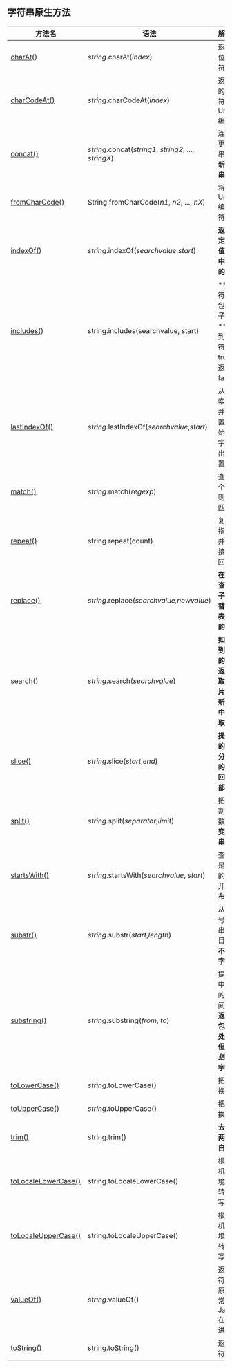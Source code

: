 ## 字符串原生方法

| 方法名                                                                           | 语法                                                  | 解释                                                                                                 |
| -------------------------------------------------------------------------------- | ----------------------------------------------------- | :--------------------------------------------------------------------------------------------------- |
| [charAt()](https://www.runoob.com/jsref/jsref-charat.html)                       | _string_.charAt(_index_)                              | 返回在指定位置的字符。                                                                               |
| [charCodeAt()](https://www.runoob.com/jsref/jsref-charcodeat.html)               | _string_.charCodeAt(_index_)                          | 返回在指定的位置的字符的 Unicode 编码。                                                              |
| [concat()](https://www.runoob.com/jsref/jsref-concat-string.html)                | _string_.concat(_string1_, _string2_, ..., _stringX_) | 连接两个或更多字符串，并**返回新的字符串**。                                                         |
| [fromCharCode()](https://www.runoob.com/jsref/jsref-fromcharcode.html)           | String.fromCharCode(_n1_, _n2_, ..., _nX_)            | 将 Unicode 编码转为字符。                                                                            |
| [indexOf()](https://www.runoob.com/jsref/jsref-indexof.html)                     | _string_.indexOf(_searchvalue_,_start_)               | **返回某个指定的字符串值在字符串中首次出现的位置。**                                                 |
| [includes()](https://www.runoob.com/jsref/jsref-string-includes.html)            | string.includes(searchvalue, start)                   | **查找字符串中是否包含指定的子字符串。**如果找到匹配的字符串返回 true，否则返回 false。              |
| [lastIndexOf()](https://www.runoob.com/jsref/jsref-lastindexof.html)             | _string_.lastIndexOf(_searchvalue_,_start_)           | 从后向前搜索字符串，并从起始位置（0）开始计算返回字符串最后出现的位置。                              |
| [match()](https://www.runoob.com/jsref/jsref-match.html)                         | _string_.match(_regexp_)                              | 查找找到一个或多个正则表达式的匹配。                                                                 |
| [repeat()](https://www.runoob.com/jsref/jsref-repeat.html)                       | string.repeat(count)                                  | 复制字符串指定次数，并将它们连接在一起返回。                                                         |
| [replace()](https://www.runoob.com/jsref/jsref-replace.html)                     | _string_.replace(_searchvalue,newvalue_)              | **在字符串中查找匹配的子串， 并替换与正则表达式匹配的子串。**                                        |
| [search()](https://www.runoob.com/jsref/jsref-search.html)                       | _string_.search(_searchvalue_)                        | **如果没有找到任何匹配的子串，则返回 -1 提取字符串的片断，并在新的字符串中返回被提取的部分。**       |
| [slice()](https://www.runoob.com/jsref/jsref-slice-string.html)                  | _string_.slice(_start_,_end_)                         | **提取字符串的某个部分，并以新的字符串返回被提取的部分**                                             |
| [split()](https://www.runoob.com/jsref/jsref-split.html)                         | _string_.split(_separator_,_limit_)                   | 把字符串分割为字符串数组，**不改变原始字符串。**                                                     |
| [startsWith()](https://www.runoob.com/jsref/jsref-startswith.html)               | _string_.startsWith(_searchvalue_, _start_)           | 查看字符串是否以指定的子字符串开头。**返回布尔值**                                                   |
| [substr()](https://www.runoob.com/jsref/jsref-substr.html)                       | _string_.substr(_start_,_length_)                     | 从起始索引号提取字符串中指定数目的字符。**不改变原来字符串**                                         |
| [substring()](https://www.runoob.com/jsref/jsref-substring.html)                 | _string_.substring(_from_, _to_)                      | 提取字符串中两个指定的索引号之间的字符。**返回的子串包括 _开始_ 处的字符，但不包括 _结束_ 处的字符** |
| [toLowerCase()](https://www.runoob.com/jsref/jsref-tolowercase.html)             | _string_.toLowerCase()                                | 把字符串转换为小写。                                                                                 |
| [toUpperCase()](https://www.runoob.com/jsref/jsref-touppercase.html)             | _string_.toUpperCase()                                | 把字符串转换为大写。                                                                                 |
| [trim()](https://www.runoob.com/jsref/jsref-trim.html)                           | string.trim()                                         | **去除字符串两边的空白。**                                                                           |
| [toLocaleLowerCase()](https://www.runoob.com/jsref/jsref-tolocalelowercase.html) | string.toLocaleLowerCase()                            | 根据本地主机的语言环境把字符串转换为小写。                                                           |
| [toLocaleUpperCase()](https://www.runoob.com/jsref/jsref-tolocaleuppercase.html) | string.toLocaleUpperCase()                            | 根据本地主机的语言环境把字符串转换为大写。                                                           |
| [valueOf()](https://www.runoob.com/jsref/jsref-valueof-string.html)              | _string_.valueOf()                                    | 返回某个字符串对象的原始值。通常由 JavaScript 在后台自动进行调用                                     |
| [toString()](https://www.runoob.com/jsref/jsref-tostring.html)                   | string.toString()                                     | 返回一个字符串。                                                                                     |
